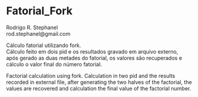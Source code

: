 # Fatorial_Fork
<p>Rodrigo R. Stephanel<br />
rod.stephanel@gmail.com</p>

<p> Cálculo fatorial utilizando fork.<br />
Cálculo feito em dois pid e os resultados gravado em arquivo externo,<br/>
após gerado as duas metades do fatorial, os valores são recuperados e<br/>
cálculo o valor final do número fatorial.</p>

Factorial calculation using fork.
Calculation in two pid and the results recorded in external file, 
after generating the two halves of the factorial, the values are recovered and
calculation the final value of the factorial number.
